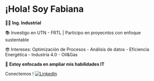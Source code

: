 # ¡Hola! Soy Fabiana

👩‍💻 **Ing. Industrial**

📚 Investigo en UTN - FRTL | Participo en proyecntos con enfoque sustentable

😎 Intereses: Optimización de Procesos - Análisis de datos - Eficiencia Energética - Industria 4.0 - Oil&Gas

🎯 **Estoy enfocada en ampliar mis habilidades IT**

Conectemos !
[![LinkedIn](https://img.shields.io/badge/-LinkedIn-0077B5?style=flat&logo=linkedin)](https://www.linkedin.com/in/fabiana-yamila-mansilla/)  



<!---
FabianaMansilla/FabianaMansilla is a ✨ special ✨ repository because its `README.md` (this file) appears on your GitHub profile.
You can click the Preview link to take a look at your changes.
--->
